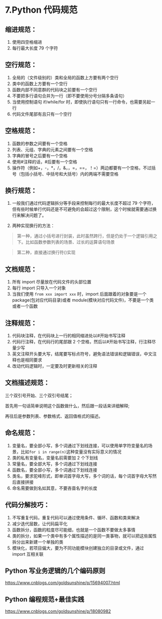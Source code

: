 <!--
 * @Author: 建力 1879324764@qq.com
 * @Date: 2024-04-28 15:49:45
 * @LastEditors: 建力 1879324764@qq.com
 * @LastEditTime: 2024-08-06 14:53:47
 * @FilePath: \hujianli94.github.io\docs\Python\1.Python基础篇\7.Python代码规范.md
 * @Description: 这是默认设置,请设置`customMade`, 打开koroFileHeader查看配置 进行设置: https://github.com/OBKoro1/koro1FileHeader/wiki/%E9%85%8D%E7%BD%AE
-->

# 7.Python 代码规范

## 缩进规范：

1. 使用四空格缩进
2. 每行最大长度 79 个字符

## 空行规范：

1. 全局的（文件级别的）类和全局的函数上方要有两个空行
2. 类中的函数上方要有一个空行
3. 函数内部不同意群的代码块之前要有一个空行
4. 不要把多行语句合并为一行（即不要使用分号分隔多条语句）
5. 当使用控制语句 if/while/for 时，即使执行语句只有一行命令，也需要另起一行
6. 代码文件尾部有且只有一个空行

## 空格规范：

1. 函数的参数之间要有一个空格
2. 列表、元组、字典的元素之间要有一个空格
3. 字典的冒号之后要有一个空格
4. 使用#注释的话，#后要有一个空格
5. 操作符（例如+，-，\*，/，&，，=，==，！=）两边都要有一个空格，不过括号（包括小括号、中括号和大括号）内的两端不需要空格

## 换行规范：

1. 一般我们通过代码逻辑拆分等手段来控制每行的最大长度不超过 79 个字符，但有些时候单行代码还是不可避免的会超过这个限制，这个时候就需要通过换行来解决问题了。

2. 两种实现换行的方法：

> 第一种，通过小括号进行封装，此时虽然跨行，但是仍处于一个逻辑引用之下。比如函数参数列表的场景、过长的运算语句场景

> 第二种，直接通过换行符()实现

## 文档规范：

1. 所有 import 尽量放在代码文件的头部位置
2. 每行 import 只导入一个对象
3. 当我们使用 `from xxx import xxx` 时，import 后面跟着的对象要是一个 package(包对应代码目录)或者 module(模块对应代码文件)，不要是一个类或者一个函数

## 注释规范：

1. 代码块注释，在代码块上一行的相同缩进处以#开始书写注释
2. 代码行注释，在代码行的尾部跟 2 个空格，然后以#开始书写注释，行注释尽量少写
3. 英文注释开头要大写，结尾要写标点符号，避免语法错误和逻辑错误，中文注释也是相同要求
4. 改动代码逻辑时，一定要及时更新相关的注释

## 文档描述规范：

三个双引号开始、三个双引号结尾；

首先用一句话简单说明这个函数做什么，然后跟一段话来详细解释;

再往后是参数列表、参数格式、返回值格式的描述。

## 命名规范：

1. 变量名，要全部小写，多个词通过下划线连接，可以使用单字符变量名的场景，比如`for i in range(n)`这种变量没有实际意义的情况
2. 类的私有变量名，变量名前需要加 2 个下划线
3. 常量名，要全部大写，多个词通过下划线连接
4. 函数名，要全部小写，多个词通过下划线连接
5. 类名，要求驼峰形式，即单词首字母大写，多个词的话，每个词首字母大写然后直接拼接
6. 命名需要做到名如其意，不要吝啬名字的长度

## 代码分解技巧：

1. 不写重复代码，重复代码可以通过使用条件、循环、函数和类来解决
2. 减少迭代层数，让代码扁平化
3. 函数拆分，函数的粒度尽可能细，也就是一个函数不要做太多事情
4. 类的拆分，如果一个类中有多个属性描述的是同一类事物，就可以把这些属性拆分出来新建一个单独的类
5. 模块化，若项目偏大，要为不同功能模块创建独立的目录或文件，通过 import 互相关联

## Python 写业务逻辑的几个编码原则

https://www.cnblogs.com/goldsunshine/p/15694007.html

## Python 编程规范+最佳实践

https://www.cnblogs.com/goldsunshine/p/18080982
